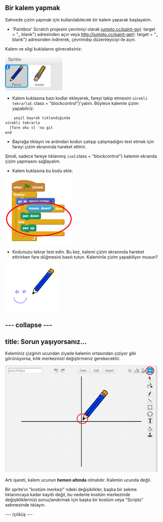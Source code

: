 ## Bir kalem yapmak

Sahnede çizim yapmak için kullanılabilecek bir kalem yaparak başlayalım.

+ 'Paintbox' Scratch projesini çevrimiçi olarak [jumpto.cc/paint-go](http://jumpto.cc/paint-go){: target = "_ blank"} adresinden açın veya <http://jumpto.cc/paint-get>{: target = "_ blank"} adresinden indirerek, çevrimdışı düzenleyiciyi ile açın.

Kalem ve silgi kuklalarını göreceksiniz:

![ekran görüntüsü](images/paint-starter.png)

+ Kalem kuklasına bazı kodlar ekleyerek, fareyi takip etmesini `sürekli tekrarla`{: class = "blockcontrol"}'yalım. Böylece kalemle çizim yapabiliriz:

```blocks
    yeşil bayrak tıklandığında
sürekli tekrarla 
  [fare oku v] 'na git
end
```

+ Bayrağa tıklayın ve ardından kodun çalışıp çalışmadığını test etmek için fareyi çizim ekranında hareket ettirin.

Şimdi, sadece fareye tıklanmış `ise`{:class = "blockcontrol"} kalemin ekranda çizim yapmasını sağlayalım.

+ Kalem kuklasına bu kodu ekle:

![ekran görüntüsü](images/paint-pencil-draw-code.png)

+ Kodunuzu tekrar test edin. Bu kez, kalemi çizim ekranında hareket ettirirken fare düğmesini basılı tutun. Kaleminle çizim yapabiliyor musun?

![ekran görüntüsü](images/paint-draw.png)

## \--- collapse \---

## title: Sorun yaşıyorsanız...

Kaleminiz çizginin ucundan ziyade kalemin ortasından çiziyor gibi görünüyorsa, kılık merkezinizi değiştirmeniz gerekecektir.

![Kostüm merkezi](images/costume-center.png)

Artı işareti, kalem ucunun **hemen altında** olmalıdır. Kalemin ucunda değil.

Bir sprite'ın "kostüm merkezi" ndeki değişiklikler, başka bir sekme tıklanıncaya kadar kayıtlı değil, bu nedenle kostüm merkezinde değişikliklerinizi sonuçlandırmak için başka bir kostüm veya "Scripts" sekmesinde tıklayın.

\--- /çöküş \---